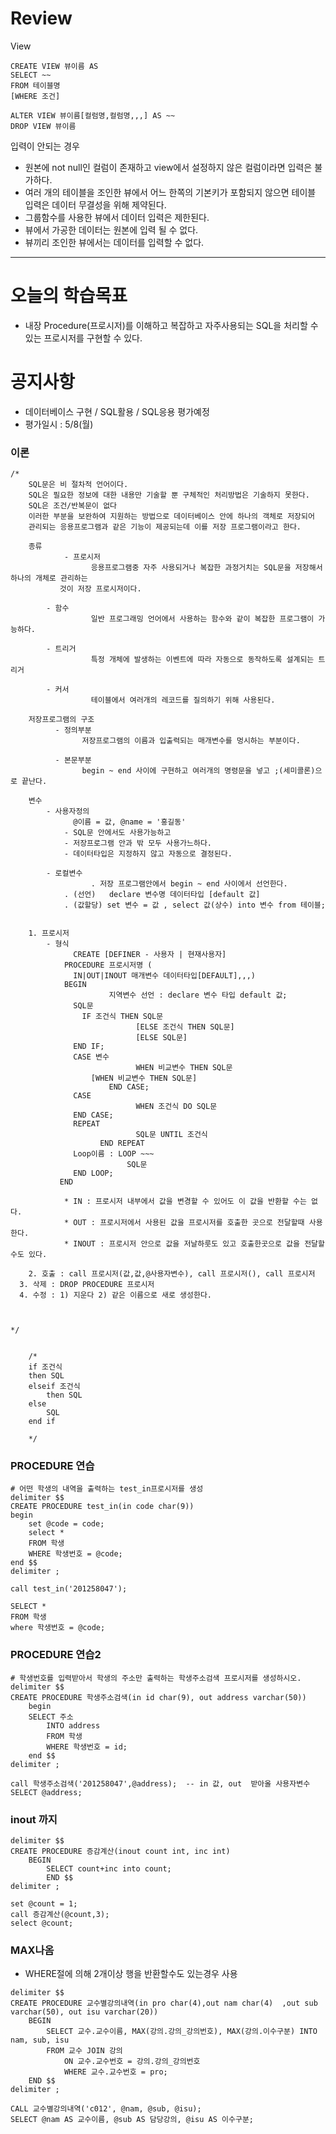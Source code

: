 # Review

View
```
CREATE VIEW 뷰이름 AS
SELECT ~~
FROM 테이블명
[WHERE 조건]

ALTER VIEW 뷰이름[컬럼명,컬럼명,,,] AS ~~
DROP VIEW 뷰이름
```

입력이 안되는 경우
- 원본에 not null인 컬럼이 존재하고 view에서 설정하지 않은 컬럼이라면 입력은 불가하다.
- 여러 개의 테이블을 조인한 뷰에서 어느 한쪽의 기본키가 포함되지 않으면 테이블 입력은 데이터 무결성을 위해 제약된다.
- 그룹함수를 사용한 뷰에서 데이터 입력은 제한된다.
- 뷰에서 가공한 데이터는 원본에 입력 될 수 없다.
- 뷰끼리 조인한 뷰에서는 데이터를 입력할 수 없다.


-----------------------------------------------------------------------------------------------

# 오늘의 학습목표
- 내장 Procedure(프로시저)를 이해하고 복잡하고 자주사용되는 SQL을 처리할 수 있는 프로시저를 구현할 수 있다.

# 공지사항
- 데이터베이스 구현 / SQL활용 / SQL응용 평가예정
- 평가일시 : 5/8(월)


### 이론
```mysql
/*
	SQL문은 비 절차적 언어이다.
    SQL은 필요한 정보에 대한 내용만 기술할 뿐 구체적인 처리방법은 기술하지 못한다.
    SQL은 조건/반복문이 없다
    이러한 부분을 보완하여 지원하는 방법으로 데이터베이스 안에 하나의 객체로 저장되어
	관리되는 응용프로그램과 같은 기능이 제공되는데 이를 저장 프로그램이라고 한다.
      
	종류
		    - 프로시저
			      응용프로그램중 자주 사용되거나 복잡한 과정거치는 SQL문을 저장해서 하나의 개체로 관리하는
           것이 저장 프로시저이다.
        
        - 함수
			      일반 프로그래밍 언어에서 사용하는 함수와 같이 복잡한 프로그램이 가능하다.
            
        - 트리거
			      특정 개체에 발생하는 이벤트에 따라 자동으로 동작하도록 설계되는 트리거
        
        - 커서
			      테이블에서 여러개의 레코드를 질의하기 위해 사용된다.
            
	저장프로그램의 구조
		  - 정의부분
			    저장프로그램의 이름과 입출력되는 매개변수를 멍시하는 부분이다.
            
		  - 본문부분
			    begin ~ end 사이에 구현하고 여러개의 명령문을 넣고 ;(세미콜론)으로 끝난다.
            
	변수
		- 사용자정의
			  @이름 = 값, @name = '홍길동'
            - SQL문 안에서도 사용가능하고
            - 저장프로그램 안과 밖 모두 사용가느하다.
            - 데이터타입은 지정하지 않고 자동으로 결정된다.
            
		- 로컬변수
			      . 저장 프로그램안에서 begin ~ end 사이에서 선언한다.
            . (선언)   declare 변수명 데이터타입 [default 값]
            . (값할당) set 변수 = 값 , select 값(상수) into 변수 from 테이블;
            
            
	1. 프로시저
		- 형식
			  CREATE [DEFINER - 사용자 | 현재사용자]
            PROCEDURE 프로시저명 (
              IN|OUT|INOUT 매개변수 데이터타입[DEFAULT],,,)
            BEGIN
				      지역변수 선언 : declare 변수 타입 default 값;
              SQL문
                IF 조건식 THEN SQL문
					        [ELSE 조건식 THEN SQL문]
					        [ELSE SQL문]
              END IF;
              CASE 변수
					        WHEN 비교변수 THEN SQL문
                  [WHEN 비교변수 THEN SQL문]
				      END CASE;
              CASE 
					        WHEN 조건식 DO SQL문
              END CASE;
              REPEAT 
					        SQL문 UNTIL 조건식
			      	END REPEAT
              Loop이름 : LOOP ~~~
					      SQL문
              END LOOP;
           END
           
            * IN : 프로시저 내부에서 값을 변경할 수 있어도 이 값을 반환할 수는 없다.
            * OUT : 프로시저에서 사용된 값을 프로시저를 호출한 곳으로 전달할때 사용한다.
            * INOUT : 프로시저 안으로 값을 저날하룻도 있고 호출한곳으로 값을 전달할 수도 있다.
           
	2. 호출 : call 프로시저(값,값,@사용자변수), call 프로시저(), call 프로시저
  3. 삭제 : DROP PROCEDURE 프로시저
  4. 수정 : 1) 지운다 2) 같은 이름으로 새로 생성한다.
  
  

*/


	/*
	if 조건식
    then SQL
    elseif 조건식
		then SQL
	else
		SQL
	end if

	*/

```

### PROCEDURE 연습
```mysql
# 어떤 학생의 내역을 출력하는 test_in프로시저를 생성
delimiter $$
CREATE PROCEDURE test_in(in code char(9))
begin
	set @code = code;
    select *
    FROM 학생
    WHERE 학생번호 = @code;
end $$
delimiter ;

call test_in('201258047');

SELECT *
FROM 학생
where 학생번호 = @code;
```


### PROCEDURE 연습2
```mysql
# 학생번호를 입력받아서 학생의 주소만 출력하는 학생주소검색 프로시저를 생성하시오.
delimiter $$
CREATE PROCEDURE 학생주소검색(in id char(9), out address varchar(50))
	begin
	SELECT 주소 
        INTO address
       	FROM 학생 
        WHERE 학생번호 = id;
	end $$
delimiter ;

call 학생주소검색('201258047',@address);	-- in 값, out  받아올 사용자변수
SELECT @address;
```


### inout 까지
```mysql
delimiter $$
CREATE PROCEDURE 증감계산(inout count int, inc int)
	BEGIN
		SELECT count+inc into count;
    	END $$
delimiter ;

set @count = 1;
call 증감계산(@count,3);
select @count;
```


### MAX나옴
- WHERE절에 의해 2개이상 행을 반환할수도 있는경우 사용
```mysql
delimiter $$
CREATE PROCEDURE 교수별강의내역(in pro char(4),out nam char(4)  ,out sub varchar(50), out isu varchar(20))
	BEGIN
		SELECT 교수.교수이름, MAX(강의.강의_강의번호), MAX(강의.이수구분) INTO nam, sub, isu
        FROM 교수 JOIN 강의
			ON 교수.교수번호 = 강의.강의_강의번호
			WHERE 교수.교수번호 = pro;
    END $$
delimiter ;

CALL 교수별강의내역('c012', @nam, @sub, @isu);
SELECT @nam AS 교수이름, @sub AS 담당강의, @isu AS 이수구분;
```





